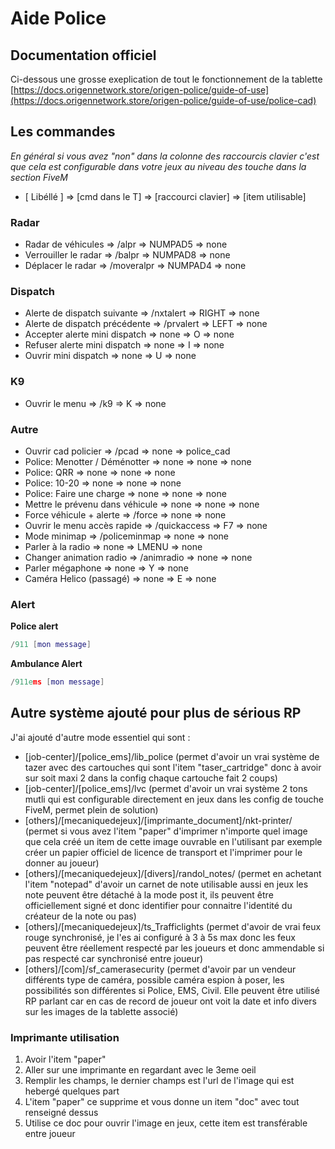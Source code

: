 # Aide Police

## Documentation officiel

Ci-dessous une grosse exeplication de tout le fonctionnement de la tablette
  [https://docs.origennetwork.store/origen-police/guide-of-use](https://docs.origennetwork.store/origen-police/guide-of-use/police-cad)
  
## Les commandes

  *En général si vous avez "non" dans la colonne des raccourcis clavier c'est que cela est configurable dans votre jeux au niveau des touche dans la section FiveM*

  - [   Libéllé   ]         =>  [cmd dans le T]   =>    [raccourci clavier]   =>   [item utilisable]

### Radar
    
  - Radar de véhicules              => /alpr           =>    NUMPAD5       =>    none
  - Verrouiller le radar            => /balpr          =>    NUMPAD8       =>    none
  - Déplacer le radar               => /moveralpr      =>    NUMPAD4       =>    none
    
### Dispatch
  
  - Alerte de dispatch suivante     => /nxtalert       =>    RIGHT         =>    none
  - Alerte de dispatch précédente   => /prvalert       =>    LEFT          =>    none
  - Accepter alerte mini dispatch   => none            =>    O             =>    none
  - Refuser alerte mini dispatch    => none            =>    I             =>    none
  - Ouvrir mini dispatch            => none            =>    U             =>    none

### K9

  - Ouvrir le menu                  => /k9             =>    K             =>    none

### Autre

  - Ouvrir cad policier             => /pcad           =>    none          =>    police_cad
  - Police: Menotter / Déménotter   => none            =>    none          =>    none
  - Police: QRR                     => none            =>    none          =>    none
  - Police: 10-20                   => none            =>    none          =>    none
  - Police: Faire une charge        => none            =>    none          =>    none
  - Mettre le prévenu dans véhicule => none            =>    none          =>    none
  - Force véhicule + alerte         => /force          =>    none          =>    none
  - Ouvrir le menu accès rapide     => /quickaccess    =>    F7            =>    none
  - Mode minimap                    => /policeminmap   =>    none          =>    none
  - Parler à la radio               => none            =>    LMENU         =>    none
  - Changer animation radio         => /animradio      =>    none          =>    none
  - Parler mégaphone                => none            =>    Y             =>    none
  - Caméra Helico (passagé)         => none            =>    E             =>    none

### Alert

**Police alert**
```lua
/911 [mon message]
```

**Ambulance Alert**
```lua
/911ems [mon message]
```

## Autre système ajouté pour plus de sérious RP

J'ai ajouté d'autre mode essentiel qui sont :
- [job-center]/[police_ems]/lib_police (permet d'avoir un vrai système de tazer avec des cartouches qui sont l'item "taser_cartridge" donc à avoir sur soit maxi 2 dans la config chaque cartouche fait 2 coups)
- [job-center]/[police_ems]/lvc (permet d'avoir un vrai système 2 tons mutli qui est configurable directement en jeux dans les config de touche FiveM, permet plein de solution)
- [others]/[mecaniquedejeux]/[imprimante_document]/nkt-printer/ (permet si vous avez l'item "paper" d'imprimer n'importe quel image que cela créé un item de cette image ouvrable en l'utilisant par exemple créer un papier officiel de licence de transport et l'imprimer pour le donner au joueur)
- [others]/[mecaniquedejeux]/[divers]/randol_notes/ (permet en achetant l'item "notepad" d'avoir un carnet de note utilisable aussi en jeux les note peuvent être détaché à la mode post it, ils peuvent être officiellement signé et donc identifier pour connaitre l'identité du créateur de la note ou pas)
- [others]/[mecaniquedejeux]/ts_Trafficlights (permet d'avoir de vrai feux rouge synchronisé, je l'es ai configuré à 3 à 5s max donc les feux peuvent être réellement respecté par les joueurs et donc ammendable si pas respecté car synchronisé entre joueur)
- [others]/[com]/sf_camerasecurity (permet d'avoir par un vendeur différents type de caméra, possible caméra espion à poser, les possibilités son différentes si Police, EMS, Civil. Elle peuvent être utilisé RP parlant car en cas de record de joueur ont voit la date et info divers sur les images de la tablette associé)

### Imprimante utilisation

  1. Avoir l'item "paper"
  2. Aller sur une imprimante en regardant avec le 3eme oeil
  3. Remplir les champs, le dernier champs est l'url de l'image qui est hebergé quelques part
  4. L'item "paper" ce supprime et vous donne un item "doc" avec tout renseigné dessus
  5. Utilise ce doc pour ouvrir l'image en jeux, cette item est transférable entre joueur




